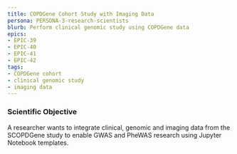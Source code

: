 ```yaml
---
title: COPDGene Cohort Study with Imaging Data
persona: PERSONA-3-research-scientists
blurb: Perform clinical genomic study using COPDGene data
epics:
- EPIC-39
- EPIC-40
- EPIC-41
- EPIC-42
tags:
- COPDGene cohort
- clinical genomic study
- imaging data
---
```

### Scientific Objective

A researcher wants to integrate clinical, genomic and imaging data from the SCOPDGene study to enable GWAS and PheWAS research using Jupyter Notebook templates.